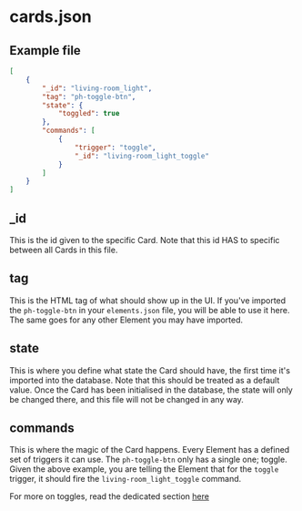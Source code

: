 # cards.json

## Example file

```json
[
	{
		"_id": "living-room_light",
		"tag": "ph-toggle-btn",
		"state": {
			"toggled": true
		},
		"commands": [
			{
				"trigger": "toggle",
				"_id": "living-room_light_toggle"
			}
		]
	}
]
```

## \_id

This is the id given to the specific Card. Note that this id HAS to specific between all Cards in this file.

## tag

This is the HTML tag of what should show up in the UI. If you've imported the `ph-toggle-btn` in your `elements.json` file, you will be able to use it here. The same goes for any other Element you may have imported.

## state

This is where you define what state the Card should have, the first time it's imported into the database. Note that this should be treated as a default value. Once the Card has been initialised in the database, the state will only be changed there, and this file will not be changed in any way.

## commands

This is where the magic of the Card happens. Every Element has a defined set of triggers it can use. The `ph-toggle-btn` only has a single one; toggle. Given the above example, you are telling the Element that for the `toggle` trigger, it should fire the `living-room_light_toggle` command.

For more on toggles, read the dedicated section [here](../cards/triggers.md)
